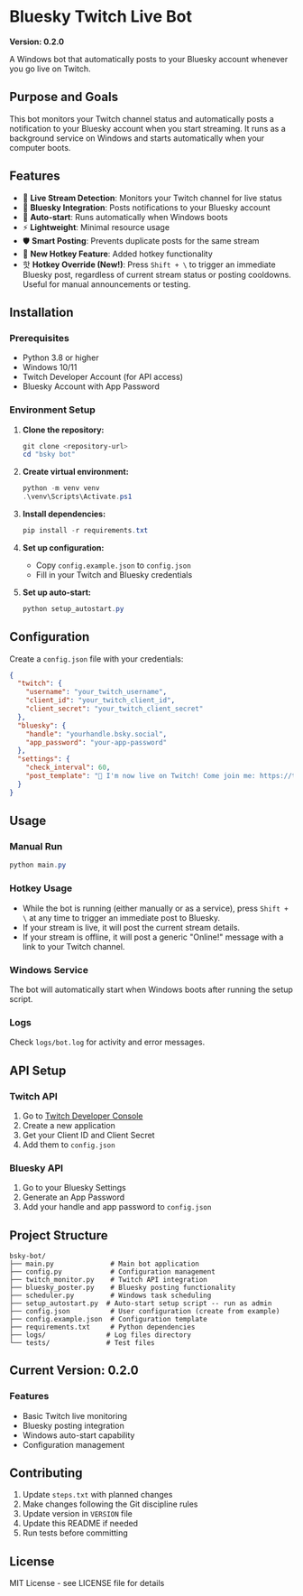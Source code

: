 # Bluesky Twitch Live Bot

**Version: 0.2.0**

A Windows bot that automatically posts to your Bluesky account whenever you go live on Twitch.

## Purpose and Goals

This bot monitors your Twitch channel status and automatically posts a notification to your Bluesky account when you start streaming. It runs as a background service on Windows and starts automatically when your computer boots.

## Features

- 🔴 **Live Stream Detection**: Monitors your Twitch channel for live status
- 🦋 **Bluesky Integration**: Posts notifications to your Bluesky account
- 🚀 **Auto-start**: Runs automatically when Windows boots
- ⚡ **Lightweight**: Minimal resource usage
- 🛡️ **Smart Posting**: Prevents duplicate posts for the same stream
- 🌟 **New Hotkey Feature**: Added hotkey functionality
- 핫 **Hotkey Override (New!)**: Press `Shift + \` to trigger an immediate Bluesky post, regardless of current stream status or posting cooldowns. Useful for manual announcements or testing.

## Installation

### Prerequisites

- Python 3.8 or higher
- Windows 10/11
- Twitch Developer Account (for API access)
- Bluesky Account with App Password

### Environment Setup

1. **Clone the repository:**
   ```powershell
   git clone <repository-url>
   cd "bsky bot"
   ```

2. **Create virtual environment:**
   ```powershell
   python -m venv venv
   .\venv\Scripts\Activate.ps1
   ```

3. **Install dependencies:**
   ```powershell
   pip install -r requirements.txt
   ```

4. **Set up configuration:**
   - Copy `config.example.json` to `config.json`
   - Fill in your Twitch and Bluesky credentials

5. **Set up auto-start:**
   ```powershell
   python setup_autostart.py
   ```

## Configuration

Create a `config.json` file with your credentials:

```json
{
  "twitch": {
    "username": "your_twitch_username",
    "client_id": "your_twitch_client_id",
    "client_secret": "your_twitch_client_secret"
  },
  "bluesky": {
    "handle": "yourhandle.bsky.social",
    "app_password": "your-app-password"
  },
  "settings": {
    "check_interval": 60,
    "post_template": "🔴 I'm now live on Twitch! Come join me: https://twitch.tv/{username}"
  }
}
```

## Usage

### Manual Run
```powershell
python main.py
```

### Hotkey Usage
- While the bot is running (either manually or as a service), press `Shift + \` at any time to trigger an immediate post to Bluesky.
- If your stream is live, it will post the current stream details.
- If your stream is offline, it will post a generic "Online!" message with a link to your Twitch channel.

### Windows Service
The bot will automatically start when Windows boots after running the setup script.

### Logs
Check `logs/bot.log` for activity and error messages.

## API Setup

### Twitch API
1. Go to [Twitch Developer Console](https://dev.twitch.tv/console)
2. Create a new application
3. Get your Client ID and Client Secret
4. Add them to `config.json`

### Bluesky API
1. Go to your Bluesky Settings
2. Generate an App Password
3. Add your handle and app password to `config.json`

## Project Structure

```
bsky-bot/
├── main.py              # Main bot application
├── config.py            # Configuration management
├── twitch_monitor.py    # Twitch API integration
├── bluesky_poster.py    # Bluesky posting functionality
├── scheduler.py         # Windows task scheduling
├── setup_autostart.py  # Auto-start setup script -- run as admin
├── config.json          # User configuration (create from example)
├── config.example.json  # Configuration template
├── requirements.txt     # Python dependencies
├── logs/               # Log files directory
└── tests/              # Test files

```

## Current Version: 0.2.0

### Features
- Basic Twitch live monitoring
- Bluesky posting integration
- Windows auto-start capability
- Configuration management

## Contributing

1. Update `steps.txt` with planned changes
2. Make changes following the Git discipline rules
3. Update version in `VERSION` file
4. Update this README if needed
5. Run tests before committing

## License

MIT License - see LICENSE file for details 